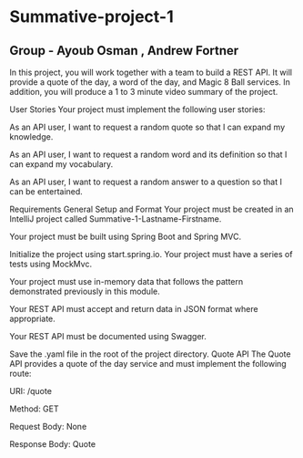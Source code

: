 # Summative-project-1

## Group - Ayoub Osman , Andrew Fortner

In this project, you will work together with a team to build a REST API. It will provide a quote of the day, a word of the day, and Magic 8 Ball services. In addition, you will produce a 1 to 3 minute video summary of the project.

User Stories
Your project must implement the following user stories:

As an API user, I want to request a random quote so that I can expand my knowledge.

As an API user, I want to request a random word and its definition so that I can expand my vocabulary.

As an API user, I want to request a random answer to a question so that I can be entertained.

Requirements
General Setup and Format
Your project must be created in an IntelliJ project called Summative-1-Lastname-Firstname.

Your project must be built using Spring Boot and Spring MVC.

Initialize the project using start.spring.io.
Your project must have a series of tests using MockMvc.

Your project must use in-memory data that follows the pattern demonstrated previously in this module.

Your REST API must accept and return data in JSON format where appropriate.

Your REST API must be documented using Swagger.

Save the .yaml file in the root of the project directory.
Quote API
The Quote API provides a quote of the day service and must implement the following route:

URI: /quote

Method: GET

Request Body: None

Response Body: Quote


